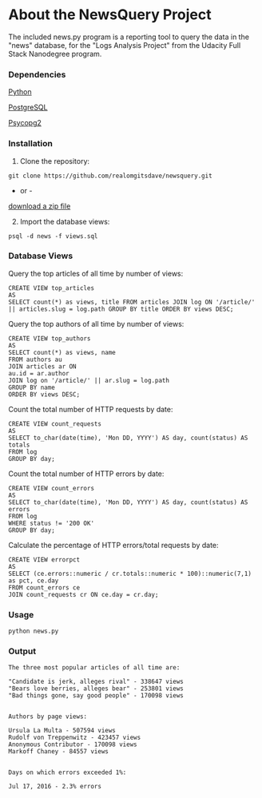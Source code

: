 # About the NewsQuery Project
The included news.py program is a reporting tool to query the data in the "news" database, for the "Logs Analysis Project" from the Udacity Full Stack Nanodegree program.

### Dependencies
[Python](https://www.python.org)

[PostgreSQL](https://www.postgresql.org/)

[Psycopg2](http://initd.org/psycopg/)

### Installation
1. Clone the repository:
```
git clone https://github.com/realomgitsdave/newsquery.git
```
- or -

[download a zip file](https://github.com/realomgitsdave/newsquery/archive/master.zip)


2. Import the database views:
```
psql -d news -f views.sql
```

### Database Views
Query the top articles of all time by number of views:
```
CREATE VIEW top_articles
AS
SELECT count(*) as views, title FROM articles JOIN log ON '/article/' || articles.slug = log.path GROUP BY title ORDER BY views DESC;
```

Query the top authors of all time by number of views:
```
CREATE VIEW top_authors
AS
SELECT count(*) as views, name 
FROM authors au
JOIN articles ar ON
au.id = ar.author
JOIN log on '/article/' || ar.slug = log.path
GROUP BY name
ORDER BY views DESC;
```

Count the total number of HTTP requests by date:
```
CREATE VIEW count_requests
AS
SELECT to_char(date(time), 'Mon DD, YYYY') AS day, count(status) AS totals
FROM log
GROUP BY day;
```

Count the total number of HTTP errors by date:
```
CREATE VIEW count_errors
AS
SELECT to_char(date(time), 'Mon DD, YYYY') AS day, count(status) AS errors
FROM log
WHERE status != '200 OK'
GROUP BY day;
```

Calculate the percentage of HTTP errors/total requests by date:
```
CREATE VIEW errorpct
AS
SELECT (ce.errors::numeric / cr.totals::numeric * 100)::numeric(7,1) as pct, ce.day
FROM count_errors ce
JOIN count_requests cr ON ce.day = cr.day;
```

### Usage
```
python news.py
```

### Output
```
The three most popular articles of all time are: 

"Candidate is jerk, alleges rival" - 338647 views
"Bears love berries, alleges bear" - 253801 views
"Bad things gone, say good people" - 170098 views


Authors by page views: 

Ursula La Multa - 507594 views
Rudolf von Treppenwitz - 423457 views
Anonymous Contributor - 170098 views
Markoff Chaney - 84557 views


Days on which errors exceeded 1%: 

Jul 17, 2016 - 2.3% errors
```